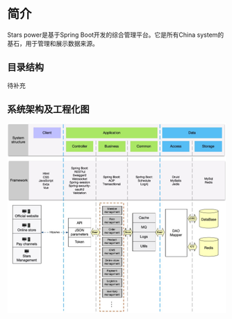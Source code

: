 # 简介
Stars power是基于Spring Boot开发的综合管理平台。它是所有China system的基石，用于管理和展示数据来源。

## 目录结构
待补充

## 系统架构及工程化图
![image](./images/StarsPower-architecture-diagrams.jpg)